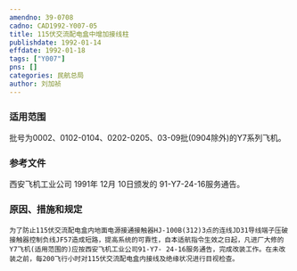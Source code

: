 ```yaml
---
amendno: 39-0708  
cadno: CAD1992-Y007-05  
title: 115伏交流配电盒中增加接线柱  
publishdate: 1992-01-14  
effdate: 1992-01-18  
tags: ["Y007"]  
pns: []  
categories: 民航总局  
author: 刘加祯  
---
```

  
### 适用范围  
批号为0002、0102-0104、0202-0205、03-09批(0904除外)的Y7系列飞机。  
  
<!--more-->  
### 参考文件  
西安飞机工业公司 1991年 12月 10日颁发的 91-Y7-24-16服务通告。  
  
### 原因、措施和规定  
    为了防止115伏交流配电盒内地面电源接通接触器HJ-100B(312)3点的连线JD31导线端子压破接触器控制负线JF57造成短路，提高系统的可靠性，自本适航指令生效之日起，凡进厂大修的Y7飞机(适用范围的)应按西安飞机工业公司91-Y7- 24-16服务通告，完成改装工作。在未改装之前，每200飞行小时对115伏交流配电盒内接线及绝缘状况进行目视检查。  
